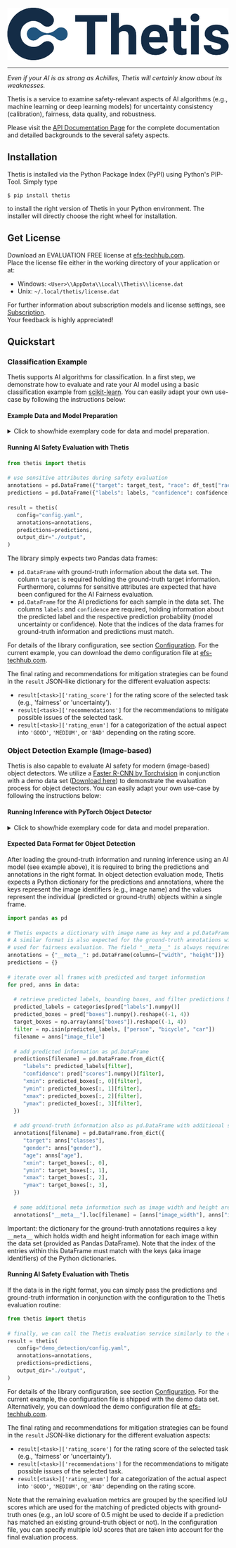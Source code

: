 ![Thetis Logo](https://github.com/EFS-OpenSource/Thetis/blob/main/docs/source/_static/thetis-logo.png)

--------------------------------------------------------------------------------

_Even if your AI is as strong as Achilles, Thetis will certainly know about its weaknesses._

Thetis is a service to examine safety-relevant aspects of AI algorithms (e.g., machine learning or deep learning models)
for uncertainty consistency (calibration), fairness, data quality, and robustness.

Please visit the [API Documentation Page](https://efs-opensource.github.io/thetis/build/html/index.html) for the 
complete documentation and detailed backgrounds to the several safety aspects.

## Installation

Thetis is installed via the Python Package Index (PyPI) using Python's PIP-Tool. Simply type

```shell
$ pip install thetis
```

to install the right version of Thetis in your Python environment. The installer will directly choose
the right wheel for installation.

## Get License

Download an EVALUATION FREE license at [efs-techhub.com](https://efs-techhub.com/efs-portfolio/loesungen/thetis). <br />
Place the license file either in the working directory of your application or at:

* Windows: `<User>\\AppData\\Local\\Thetis\\license.dat`
* Unix: `~/.local/thetis/license.dat`

For further information about subscription models and license settings, see [Subscription](https://efs-opensource.github.io/thetis/build/html/subscription.html). <br />
Your feedback is highly appreciated!

## Quickstart

### Classification Example

Thetis supports AI algorithms for classification.
In a first step, we demonstrate how to evaluate and rate your AI model using a basic classification
example from [scikit-learn](https://scikit-learn.org/).
You can easily adapt your own use-case by following the instructions below:

#### Example Data and Model Preparation

<details>
<summary>Click to show/hide exemplary code for data and model preparation.</summary>

To start with our basic classification example, we need to load some data. In this tutorial, we use the
[Adult data set](https://www.openml.org/search?type=data&sort=runs&id=179&status=active).
This data set is useful as a prediction task to determine whether a person makes over 50K a year.
The data set is loaded using tools from scikit-learn library:

```python
import pandas as pd
from sklearn.datasets import fetch_openml
from sklearn.model_selection import train_test_split

# use "fetch_openml" by scikit-learn to load "Adult" dataset from OpenML
dataset, target = fetch_openml(data_id=1590, return_X_y=True)
df_train, df_test, target_train, target_test = train_test_split(dataset, target, test_size=10000, random_state=0)

# drop columns with sensitive attributes from classifier input and convert categorical attributes to one-hot
df_train_cleared = df_train.drop(columns=["education", "race", "sex", "native-country", "relationship", "marital-status"])
df_test_cleared = df_test.drop(columns=["education", "race", "sex", "native-country", "relationship", "marital-status"])

# convert categorical columns to class codes with integer representation
categorical_columns = ["workclass", "occupation"]
df_train_cleared[categorical_columns] = df_train_cleared[categorical_columns].apply(lambda col: pd.Categorical(col).codes)
df_test_cleared[categorical_columns] = df_test_cleared[categorical_columns].apply(lambda col: pd.Categorical(col).codes)
```

This yields two [Pandas](https://pandas.pydata.org/) data frames with a reduced set of information.

In the next step, we train a simple Random Forest classifier on the training data using scikit-learn.
Furthermore, we make predictions on the test data using the trained model:

```python
from sklearn.ensemble import RandomForestClassifier

# initialize a Random Forest classifier and fit to training data
classifier = RandomForestClassifier(verbose=True)
classifier.fit(pd.get_dummies(df_train_cleared), target_train)

# finally, make predictions on the validation data set
confidence = classifier.predict_proba(pd.get_dummies(df_test_cleared))
labels = classifier.predict(pd.get_dummies(df_test_cleared))
```
</details>


#### Running AI Safety Evaluation with Thetis

```python
from thetis import thetis

# use sensitive attributes during safety evaluation
annotations = pd.DataFrame({"target": target_test, "race": df_test["race"], "sex": df_test["sex"]})
predictions = pd.DataFrame({"labels": labels, "confidence": confidence[:, 1]}, index=annotations.index)

result = thetis(
   config="config.yaml",
   annotations=annotations,
   predictions=predictions,
   output_dir="./output",
)
```

The library simply expects two Pandas data frames:

* `pd.DataFrame` with ground-truth information about the data set. The column `target` is required holding
  the ground-truth target information. Furthermore, columns for sensitive attributes are expected that have been
  configured for the AI Fairness evaluation.
* `pd.DataFrame` for the AI predictions for each sample in the data set. The columns `labels` and
  `confidence` are required, holding information about the predicted label and the respective prediction
  probability (model uncertainty or confidence). Note that the indices of the data frames for ground-truth information
  and predictions must match.

For details of the library configuration, see section [Configuration](https://efs-opensource.github.io/thetis/build/html/configuration.html). For the current example, you can download
the demo configuration file at [efs-techhub.com](https://efs-techhub.com/efs-portfolio/loesungen/thetis).

The final rating and recommendations for mitigation strategies can be found in the `result` JSON-like dictionary
for the different evaluation aspects:

* `result[<task>]['rating_score']` for the rating score of the selected task (e.g., 'fairness' or 'uncertainty').
* `result[<task>]['recommendations']` for the recommendations to mitigate possible issues of the selected task.
* `result[<task>]['rating_enum']` for a categorization of the actual aspect into `'GOOD'`, `'MEDIUM'`,
  or `'BAD'` depending on the rating score.


### Object Detection Example (Image-based)

Thetis is also capable to evaluate AI safety for modern (image-based) object detectors.
We utilize a [Faster R-CNN by Torchvision](https://pytorch.org/vision/main/models/faster_rcnn.html) in conjunction
with a demo data set ([Download here](https://efs-techhub.com/efs-portfolio/loesungen/thetis)) to demonstrate the evaluation process for
object detectors. You can easily adapt your own use-case by following the instructions below:


#### Running Inference with PyTorch Object Detector

<details>
<summary>Click to show/hide exemplary code for data and model preparation.</summary>

First, we need to load and initialize the [Faster R-CNN by Torchvision](https://pytorch.org/vision/main/models/faster_rcnn.html):

```python
import numpy as np
from torchvision.io import read_image, ImageReadMode
from torchvision.models.detection import fasterrcnn_resnet50_fpn_v2, FasterRCNN_ResNet50_FPN_V2_Weights

# initialize object detection model from torchvision model zoo
weights = FasterRCNN_ResNet50_FPN_V2_Weights.DEFAULT
model = fasterrcnn_resnet50_fpn_v2(weights=weights)
model.eval()

# retrieve necessary image transformations (e.g., normalization, etc.) and available categories
preprocess = weights.transforms()
categories = np.array(weights.meta["categories"])
```

Note that the model is pre-trained on the MS COCO data set with several categories. In our example, we only
work with the categories "person", "bicycle", and "car". In the next step, download and extract
the [Demo Detection Data Set](https://efs-techhub.com/efs-portfolio/loesungen/thetis) which is artificially generated using
the [Carla simulation engine](https://carla.org/). After download and extraction, we can load the JSON annotation
files and run inference with the Torchvision model:

```python
import os
from glob import glob
from tqdm import tqdm
import json
import torch

# get a list of all JSON files
annotation_files = glob(os.path.join("demo_detection", "annotations", "*.json"))
data = []

# iterate over all JSON files and retrieve annotations
for filename in tqdm(annotation_files, desc="Running inference on images ..."):
  with open(filename, "r") as open_file:
     anns = json.load(open_file)

  # load respective image, run preprocessing (transformation) and finally run inference
  img = read_image(os.path.join("demo_detection", "img", anns["image_file"]), ImageReadMode.RGB)
  img = [preprocess(img)]

  with torch.no_grad():
     pred = model(img)[0]

  # store predicted and target data for current frame
  data.append((pred, anns))
```
</details>

#### Expected Data Format for Object Detection

After loading the ground-truth information and running inference using an AI model (see example above),
it is required to bring the predictions and annotations in the right format. In object detection evaluation mode,
Thetis expects a Python dictionary for the predictions and annotations, where the keys represent the image identifiers
(e.g., image name) and the values represent the individual (predicted or ground-truth) objects within a single frame.

```python
import pandas as pd

# Thetis expects a dictionary with image name as key and a pd.DataFrame with predicted information as value.
# A similar format is also expected for the ground-truth annotations with extra sensitive attributes
# used for fairness evaluation. The field "__meta__" is always required with meta information for each frame.
annotations = {"__meta__": pd.DataFrame(columns=["width", "height"])}
predictions = {}

# iterate over all frames with predicted and target information
for pred, anns in data:

  # retrieve predicted labels, bounding boxes, and filter predictions by label
  predicted_labels = categories[pred["labels"].numpy()]
  predicted_boxes = pred["boxes"].numpy().reshape((-1, 4))
  target_boxes = np.array(anns["boxes"]).reshape((-1, 4))
  filter = np.isin(predicted_labels, ["person", "bicycle", "car"])
  filename = anns["image_file"]

  # add predicted information as pd.DataFrame
  predictions[filename] = pd.DataFrame.from_dict({
     "labels": predicted_labels[filter],
     "confidence": pred["scores"].numpy()[filter],
     "xmin": predicted_boxes[:, 0][filter],
     "ymin": predicted_boxes[:, 1][filter],
     "xmax": predicted_boxes[:, 2][filter],
     "ymax": predicted_boxes[:, 3][filter],
  })

  # add ground-truth information also as pd.DataFrame with additional sensitive attributes
  annotations[filename] = pd.DataFrame.from_dict({
     "target": anns["classes"],
     "gender": anns["gender"],
     "age": anns["age"],
     "xmin": target_boxes[:, 0],
     "ymin": target_boxes[:, 1],
     "xmax": target_boxes[:, 2],
     "ymax": target_boxes[:, 3],
  })

  # some additional meta information such as image width and height are also required
  annotations["__meta__"].loc[filename] = [anns["image_width"], anns["image_height"]]
```

Important: the dictionary for the ground-truth annotations requires a key `__meta__` which holds width and height
information for each image within the data set (provided as Pandas DataFrame). Note that the index of the entries within
this DataFrame must match with the keys (aka image identifiers) of the Python dictionaries.

#### Running AI Safety Evaluation with Thetis

If the data is in the right format, you can simply pass the predictions and ground-truth information in conjunction
with the configuration to the Thetis evaluation routine:

```python
from thetis import thetis

# finally, we can call the Thetis evaluation service similarly to the classification case
result = thetis(
   config="demo_detection/config.yaml",
   annotations=annotations,
   predictions=predictions,
   output_dir="./output",
)
```

For details of the library configuration, see section [Configuration](https://efs-opensource.github.io/thetis/build/html/configuration.html). For the current example, the configuration
file is shipped with the demo data set. Alternatively, you can download
the demo configuration file at [efs-techhub.com](https://efs-techhub.com/efs-portfolio/loesungen/thetis).

The final rating and recommendations for mitigation strategies can be found in the `result` JSON-like dictionary
for the different evaluation aspects:

* `result[<task>]['rating_score']` for the rating score of the selected task (e.g., 'fairness' or 'uncertainty').
* `result[<task>]['recommendations']` for the recommendations to mitigate possible issues of the selected task.
* `result[<task>]['rating_enum']` for a categorization of the actual aspect into `'GOOD'`, `'MEDIUM'`,
  or `'BAD'` depending on the rating score.

Note that the remaining evaluation metrics are grouped by the specified IoU scores which are used for the matching
of predicted objects with ground-truth ones (e.g., an IoU score of 0.5 might be used to decide if a prediction
has matched an existing ground-truth object or not). In the configuration file, you can specify multiple IoU scores
that are taken into account for the final evaluation process.
